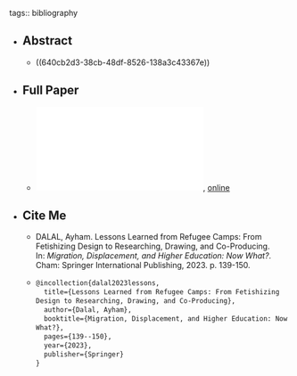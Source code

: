 tags:: bibliography

- ## Abstract
	- ((640cb2d3-38cb-48df-8526-138a3c43367e))
- ## Full Paper
	- ![local copy](../assets/fetishizing-design_1678553755332_0.pdf), [online](https://link.springer.com/chapter/10.1007/978-3-031-12350-4_11)
- ## Cite Me
	- DALAL, Ayham. Lessons Learned from Refugee Camps: From Fetishizing Design to Researching, Drawing, and Co-Producing. In: *Migration, Displacement, and Higher Education: Now What?*. Cham: Springer International Publishing, 2023. p. 139-150.
	- ```
	  @incollection{dalal2023lessons,
	    title={Lessons Learned from Refugee Camps: From Fetishizing Design to Researching, Drawing, and Co-Producing},
	    author={Dalal, Ayham},
	    booktitle={Migration, Displacement, and Higher Education: Now What?},
	    pages={139--150},
	    year={2023},
	    publisher={Springer}
	  }
	  ```